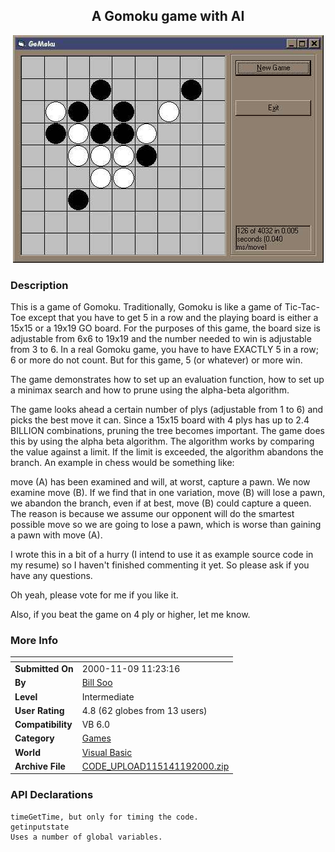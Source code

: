 ﻿<div align="center">

## A Gomoku game with AI

<img src="PIC200011619149080.jpg">
</div>

### Description

This is a game of Gomoku. Traditionally, Gomoku is like a game of Tic-Tac-Toe except that you have to get 5 in a row and the playing board is either a 15x15 or a 19x19 GO board. For the purposes of this game, the board size is adjustable from 6x6 to 19x19 and the number needed to win is adjustable from 3 to 6. In a real Gomoku game, you have to have EXACTLY 5 in a row; 6 or more do not count. But for this game, 5 (or whatever) or more win.

The game demonstrates how to set up an evaluation function, how to set up a minimax search and how to prune using the alpha-beta algorithm.

The game looks ahead a certain number of plys (adjustable from 1 to 6) and picks the best move it can. Since a 15x15 board with 4 plys has up to 2.4 BILLION combinations, pruning the tree becomes important. The game does this by using the alpha beta algorithm. The algorithm works by comparing the value against a limit. If the limit is exceeded, the algorithm abandons the branch. An example in chess would be something like:

move (A) has been examined and will, at worst, capture a pawn. We now examine move (B). If we find that in one variation, move (B) will lose a pawn, we abandon the branch, even if at best, move (B) could capture a queen. The reason is because we assume our opponent will do the smartest possible move so we are going to lose a pawn, which is worse than gaining a pawn with move (A).

I wrote this in a bit of a hurry (I intend to use it as example source code in my resume) so I haven't finished commenting it yet. So please ask if you have any questions.

Oh yeah, please vote for me if you like it.

Also, if you beat the game on 4 ply or higher, let me know.
 
### More Info
 


<span>             |<span>
---                |---
**Submitted On**   |2000-11-09 11:23:16
**By**             |[Bill Soo](https://github.com/Planet-Source-Code/PSCIndex/blob/master/ByAuthor/bill-soo.md)
**Level**          |Intermediate
**User Rating**    |4.8 (62 globes from 13 users)
**Compatibility**  |VB 6\.0
**Category**       |[Games](https://github.com/Planet-Source-Code/PSCIndex/blob/master/ByCategory/games__1-38.md)
**World**          |[Visual Basic](https://github.com/Planet-Source-Code/PSCIndex/blob/master/ByWorld/visual-basic.md)
**Archive File**   |[CODE\_UPLOAD115141192000\.zip](https://github.com/Planet-Source-Code/bill-soo-a-gomoku-game-with-ai__1-12583/archive/master.zip)

### API Declarations

```
timeGetTime, but only for timing the code.
getinputstate
Uses a number of global variables.
```





